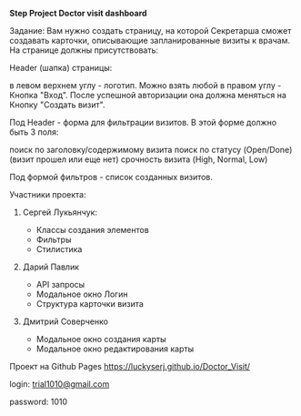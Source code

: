 **Step Project Doctor visit dashboard**

Задание:
Вам нужно создать страницу, на которой Секретарша сможет создавать карточки, описывающие запланированные визиты к врачам.
На странице должны присутствовать:

Header (шапка) страницы:

в левом верхнем углу - логотип. Можно взять любой
в правом углу - Кнопка "Вход". После успешной авторизации она должна меняться на Кнопку "Создать визит".

Под Header - форма для фильтрации визитов. В этой форме должно быть 3 поля:

поиск по заголовку/содержимому визита
поиск по статусу (Open/Done) (визит прошел или еще нет)
срочность визита (High, Normal, Low)

Под формой фильтров - список созданных визитов.

Участники проекта:

1. Сергей Лукьянчук:

   - Классы создания элементов
   - Фильтры
   - Стилистика

2. Дарий Павлик

   - API запросы
   - Модальное окно Логин
   - Структура карточки визита

3. Дмитрий Соверченко
   - Модальное окно создания карты
   - Модальное окно редактирования карты

Проект на Github Pages https://luckyserj.github.io/Doctor_Visit/

login: trial1010@gmail.com

password: 1010

